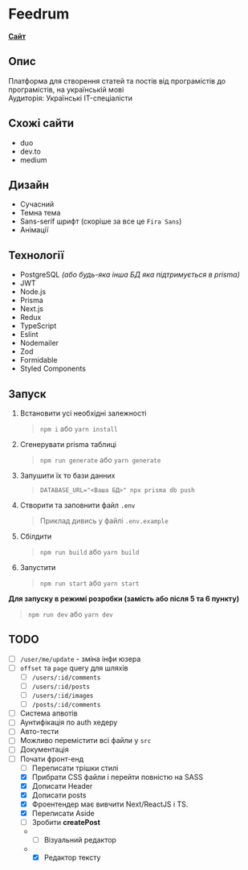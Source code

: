 # Feedrum

**[Сайт](https://feedrum.com)**

## Опис

Платформа для створення статей та постів від програмістів до програмістів, на українській мові  
Аудиторія: Українські IT-спеціалісти

## Схожі сайти

- duo
- dev.to
- medium

## Дизайн

- Сучасний
- Темна тема
- Sans-serif шрифт (скоріше за все це `Fira Sans`)
- Анімації

## Технології

- PostgreSQL _(або будь-яка інша БД яка підтримується в prisma)_
- JWT
- Node.js
- Prisma
- Next.js
- Redux
- TypeScript
- Eslint
- Nodemailer
- Zod
- Formidable
- Styled Components

## Запуск

1. Встановити усі необхідні залежності

   > `npm i` або `yarn install`

2. Сгенерувати prisma таблиці

   > `npm run generate` або `yarn generate`

3. Запушити їх то бази данних

   > `DATABASE_URL="<Ваша БД>" npx prisma db push`

4. Створити та заповнити файл `.env`

   > Приклад дивись у файлі `.env.example`

5. Сбілдити

   > `npm run build` або `yarn build`

6. Запустити
   > `npm run start` або `yarn start`

**Для запуску в режимі розробки (замість або після 5 та 6 пункту)**

> `npm run dev` або `yarn dev`

## TODO

- [ ] `/user/me/update` - зміна інфи юзера
- [ ] `offset` та `page` query для шляхів
  - [ ] `/users/:id/comments`
  - [ ] `/users/:id/posts`
  - [ ] `/users/:id/images`
  - [ ] `/posts/:id/comments`
- [ ] Система апвотів
- [ ] Аунтифікація по auth хедеру
- [ ] Авто-тести
- [ ] Можливо перемістити всі файли у `src`
- [ ] Документація
- [ ] Почати фронт-енд
  - [ ] Переписати трішки стилі
  - [x] Прибрати CSS файли і перейти повністю на SASS
  - [x] Дописати Header
  - [x] Дописати posts
  - [x] Фроентендер має вивчити Next/ReactJS і TS.
  - [x] Переписати Aside
  - [ ] Зробити **createPost**
  - - [ ] Візуальний редактор
  - - [x] Редактор тексту
